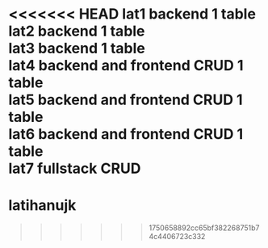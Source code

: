<<<<<<< HEAD
lat1 backend 1 table <br>
lat2 backend 1 table <br>
lat3 backend 1 table <br>
lat4 backend and frontend CRUD 1 table<br>
lat5 backend and frontend CRUD 1 table<br>
lat6 backend and frontend CRUD 1 table <br>
lat7 fullstack CRUD
=======
# latihanujk
>>>>>>> 1750658892cc65bf382268751b74c4406723c332
